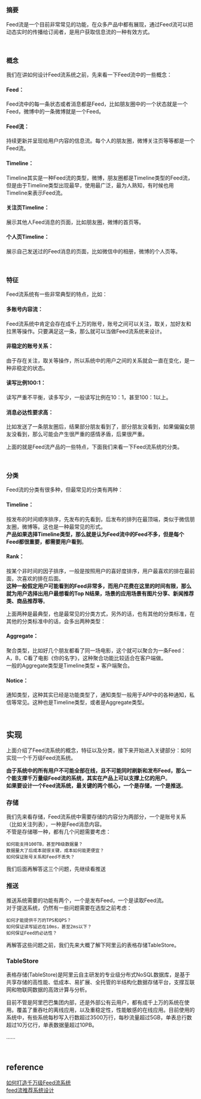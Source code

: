 ## 
### 摘要
Feed流是一个目前非常常见的功能，在众多产品中都有展现，通过Feed流可以把动态实时的传播给订阅者，是用户获取信息流的一种有效方式。

&nbsp;
### 概念
我们在讲如何设计Feed流系统之前，先来看一下Feed流中的一些概念：
#### Feed：
Feed流中的每一条状态或者消息都是Feed，比如朋友圈中的一个状态就是一个Feed，微博中的一条微博就是一个Feed。
#### Feed流：
持续更新并呈现给用户内容的信息流。每个人的朋友圈，微博关注页等等都是一个Feed流。
#### Timeline：
Timeline其实是一种Feed流的类型，微博，朋友圈都是Timeline类型的Feed流，但是由于Timeline类型出现最早，使用最广泛，最为人熟知，有时候也用Timeline来表示Feed流。
#### 关注页Timeline：
展示其他人Feed消息的页面，比如朋友圈，微博的首页等。
#### 个人页Timeline：
展示自己发送过的Feed消息的页面，比如微信中的相册，微博的个人页等。

&nbsp;
### 特征
Feed流系统有一些非常典型的特点，比如：
#### 多账号内容流：
Feed流系统中肯定会存在成千上万的账号，账号之间可以关注，取关，加好友和拉黑等操作。只要满足这一条，那么就可以当做Feed流系统来设计。
#### 非稳定的账号关系：
由于存在关注，取关等操作，所以系统中的用户之间的关系就会一直在变化，是一种非稳定的状态。
#### 读写比例100:1：
读写严重不平衡，读多写少，一般读写比例在10：1，甚至100：1以上。
#### 消息必达性要求高：
比如发送了一条朋友圈后，结果部分朋友看到了，部分朋友没看到，如果偏偏女朋友没看到，那么可能会产生很严重的感情矛盾，后果很严重。

上面的就是Feed流产品的一些特点，下面我们来看一下Feed流系统的分类。

&nbsp;
### 分类
Feed流的分类有很多种，但最常见的分类有两种：
#### Timeline：
按发布的时间顺序排序，先发布的先看到，后发布的排列在最顶端，类似于微信朋友圈，微博等。这也是一种最常见的形式。   
**产品如果选择Timeline类型，那么就是认为Feed流中的Feed不多，但是每个Feed都很重要，都需要用户看到**。
#### Rank：
按某个非时间的因子排序，一般是按照用户的喜好度排序，用户最喜欢的排在最前面，次喜欢的排在后面。   
**这种一般假定用户可能看到的Feed非常多，而用户花费在这里的时间有限，那么就为用户选择出用户最想看的Top N结果，场景的应用场景有图片分享、新闻推荐类、商品推荐等**。

上面两种是最典型，也是最常见的分类方式，另外的话，也有其他的分类标准，在其他的分类标准中的话，会多出两种类型：
#### Aggregate：
聚合类型，比如好几个朋友都看了同一场电影，这个就可以聚合为一条Feed：A，B，C看了电影《你的名字》，这种聚合功能比较适合在客户端做。  
一般的Aggregate类型是Timeline类型 + 客户端聚合。
#### Notice：
通知类型，这种其实已经是功能类型了，通知类型一般用于APP中的各种通知，私信等常见。这种也是Timeline类型，或者是Aggregate类型。

&nbsp;
## 实现
上面介绍了Feed流系统的概念，特征以及分类，接下来开始进入关键部分：如何实现一个千万级Feed流系统。

**由于系统中的所有用户不可能全部在线，且不可能同时刷新和发布Feed，那么一个能支撑千万量级Feed流的系统，其实在产品上可以支撑上亿的用户**。   
**如果要设计一个Feed流系统，最关键的两个核心，一个是存储，一个是推送**。
### 存储
我们先来看存储，Feed流系统中需要存储的内容分为两部分，一个是账号关系（比如关注列表），一种是Feed消息内容。   
不管是存储哪一种，都有几个问题需要考虑：
```
如何能支持100TB，甚至PB级数据量？
数据量大了后成本就很关键，成本如何能更便宜？
如何保证账号关系和Feed不丢失？
```
我们后面再解答这三个问题，先继续看推送
### 推送
推送系统需要的功能有两个，一个是发布Feed，一个是读取Feed流。  
对于提送系统，仍然有一些问题需要在选型之前考虑：
```
如何才能提供千万的TPS和QPS？
如何保证读写延迟在10ms，甚至2ms以下？
如何保证Feed的必达性？
```
再解答这些问题之前，我们先来大概了解下阿里云的表格存储TableStore。

### TableStore
表格存储(TableStore)是阿里云自主研发的专业级分布式NoSQL数据库，是基于共享存储的高性能、低成本、易扩展、全托管的半结构化数据存储平台，支撑互联网和物联网数据的高效计算与分析。

目前不管是阿里巴巴集团内部，还是外部公有云用户，都有成千上万的系统在使用。覆盖了重吞吐的离线应用，以及重稳定性，性能敏感的在线应用。目前使用的系统中，有些系统每秒写入行数超过3500万行，每秒流量超过5GB，单表总行数超过10万亿行，单表数据量超过10PB。

......




&nbsp;
## reference
[如何打造千万级Feed流系统](https://juejin.im/post/6844903510744498190)   
[feed流推荐系统设计](https://blog.csdn.net/xwc35047/article/details/82996808)
